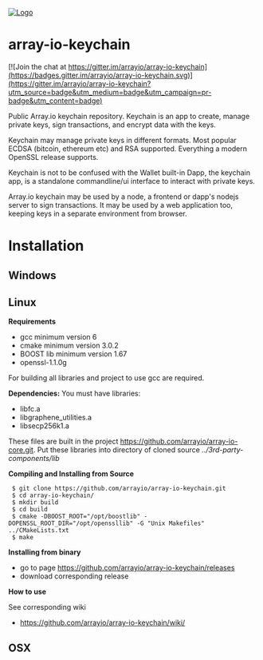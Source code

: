 [![Logo](https://raw.githubusercontent.com/arrayio/array-io-keychain/master/img/keychain-logo.png)]()

# array-io-keychain

[![Join the chat at https://gitter.im/arrayio/array-io-keychain](https://badges.gitter.im/arrayio/array-io-keychain.svg)](https://gitter.im/arrayio/array-io-keychain?utm_source=badge&utm_medium=badge&utm_campaign=pr-badge&utm_content=badge)

Public Array.io keychain repository. Keychain is an app to create, manage private keys, sign transactions, and encrypt data with the keys.

Keychain may manage private keys in different formats. Most popular ECDSA (bitcoin, ethereum etc) and RSA supported. Everything a modern OpenSSL release supports.

Keychain is not to be confused with the Wallet built-in Dapp, the keychain app, is a standalone commandline/ui interface to interact with private keys.

Array.io keychain may be used by a node, a frontend or dapp's nodejs server to sign transactions. It may be used by a web application too, keeping keys in a separate environment from browser.

# Installation

## Windows

## Linux

**Requirements**
 - gcc minimum version 6
 - cmake minimum version 3.0.2
 - BOOST lib minimum version 1.67
 - openssl-1.1.0g
 
 For building all libraries and project to use gcc are required.
 
**Dependencies:**
 You must have libraries:
 - libfc.a
 - libgraphene_utilities.a
 - libsecp256k1.a
 
 These files are built in the project https://github.com/arrayio/array-io-core.git.
 Put these libraries into directory of cloned source *../3rd-party-components/lib*

**Compiling and Installing from Source**
```
 $ git clone https://github.com/arrayio/array-io-keychain.git
 $ cd array-io-keychain/
 $ mkdir build
 $ cd build 
 $ cmake -DBOOST_ROOT="/opt/boostlib" -DOPENSSL_ROOT_DIR="/opt/openssllib" -G "Unix Makefiles" ../CMakeLists.txt
 $ make
```

**Installing from binary**
 - go to page https://github.com/arrayio/array-io-keychain/releases 
 - download corresponding release


**How to use**

 See corresponding wiki
 - https://github.com/arrayio/array-io-keychain/wiki/
 
## OSX

